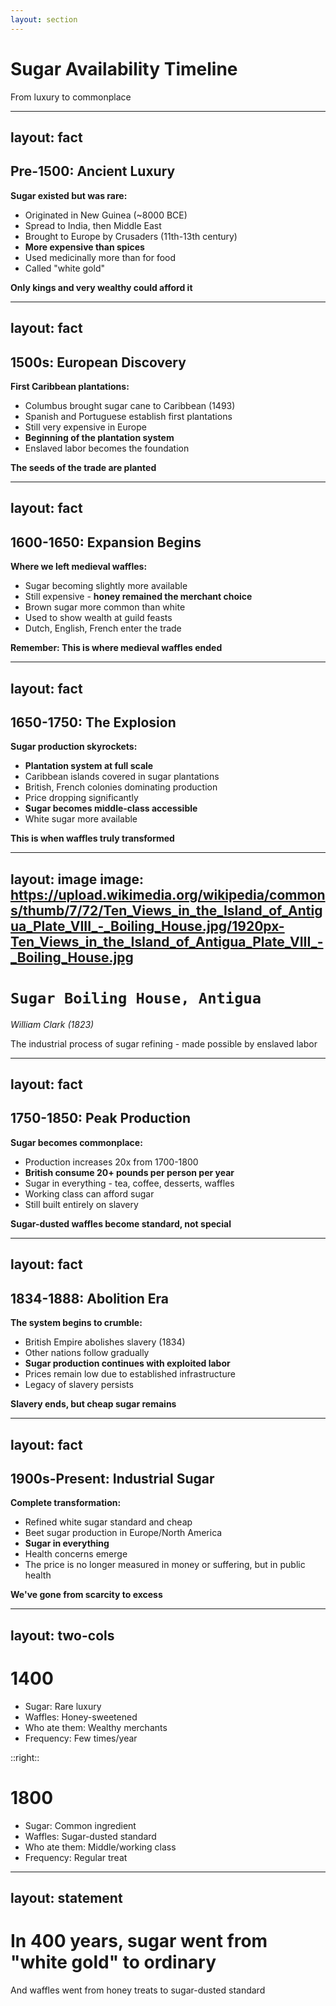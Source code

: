 ```yaml
---
layout: section
---
```

# Sugar Availability Timeline
From luxury to commonplace

---
layout: fact
---
## Pre-1500: Ancient Luxury

**Sugar existed but was rare:**
- Originated in New Guinea (~8000 BCE)
- Spread to India, then Middle East
- Brought to Europe by Crusaders (11th-13th century)
- **More expensive than spices**
- Used medicinally more than for food
- Called "white gold"

**Only kings and very wealthy could afford it**

---
layout: fact
---
## 1500s: European Discovery

**First Caribbean plantations:**
- Columbus brought sugar cane to Caribbean (1493)
- Spanish and Portuguese establish first plantations
- Still very expensive in Europe
- **Beginning of the plantation system**
- Enslaved labor becomes the foundation

**The seeds of the trade are planted**

---
layout: fact
---
## 1600-1650: Expansion Begins

**Where we left medieval waffles:**
- Sugar becoming slightly more available
- Still expensive - **honey remained the merchant choice**
- Brown sugar more common than white
- Used to show wealth at guild feasts
- Dutch, English, French enter the trade

**Remember: This is where medieval waffles ended**

---
layout: fact
---
## 1650-1750: The Explosion

**Sugar production skyrockets:**
- **Plantation system at full scale**
- Caribbean islands covered in sugar plantations
- British, French colonies dominating production
- Price dropping significantly
- **Sugar becomes middle-class accessible**
- White sugar more available

**This is when waffles truly transformed**

---
layout: image
image: https://upload.wikimedia.org/wikipedia/commons/thumb/7/72/Ten_Views_in_the_Island_of_Antigua_Plate_VIII_-_Boiling_House.jpg/1920px-Ten_Views_in_the_Island_of_Antigua_Plate_VIII_-_Boiling_House.jpg
---

# `Sugar Boiling House, Antigua`
*William Clark (1823)*

The industrial process of sugar refining - made possible by enslaved labor

---
layout: fact
---
## 1750-1850: Peak Production

**Sugar becomes commonplace:**
- Production increases 20x from 1700-1800
- **British consume 20+ pounds per person per year**
- Sugar in everything - tea, coffee, desserts, waffles
- Working class can afford sugar
- Still built entirely on slavery

**Sugar-dusted waffles become standard, not special**

---
layout: fact
---
## 1834-1888: Abolition Era

**The system begins to crumble:**
- British Empire abolishes slavery (1834)
- Other nations follow gradually
- **Sugar production continues with exploited labor**
- Prices remain low due to established infrastructure
- Legacy of slavery persists

**Slavery ends, but cheap sugar remains**

---
layout: fact
---
## 1900s-Present: Industrial Sugar

**Complete transformation:**
- Refined white sugar standard and cheap
- Beet sugar production in Europe/North America
- **Sugar in everything**
- Health concerns emerge
- The price is no longer measured in money or suffering, but in public health

**We've gone from scarcity to excess**

---
layout: two-cols
---

# 1400

- Sugar: Rare luxury
- Waffles: Honey-sweetened
- Who ate them: Wealthy merchants
- Frequency: Few times/year

::right::

# 1800

- Sugar: Common ingredient
- Waffles: Sugar-dusted standard
- Who ate them: Middle/working class
- Frequency: Regular treat

---
layout: statement
---
# In 400 years, sugar went from "white gold" to ordinary

And waffles went from honey treats to sugar-dusted standard
